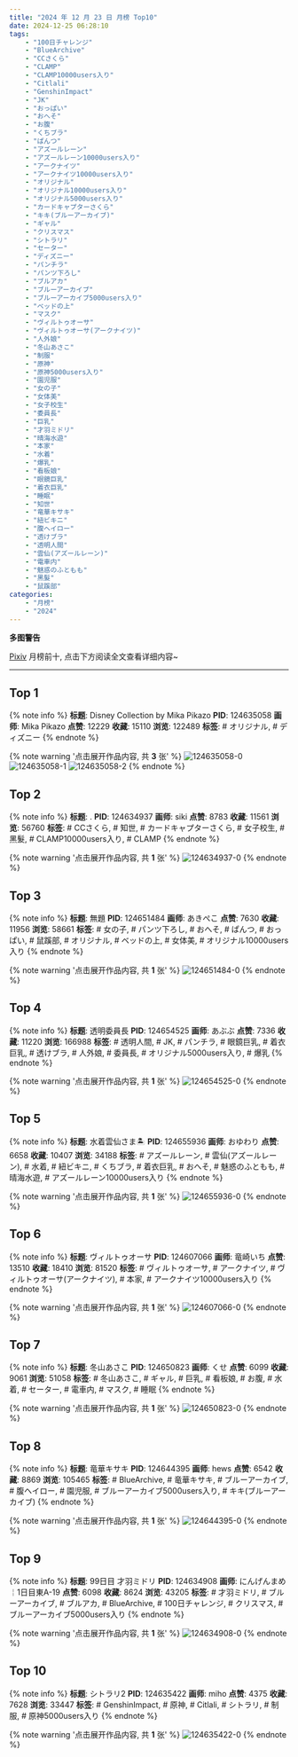 ```yaml
---
title: "2024 年 12 月 23 日 月榜 Top10"
date: 2024-12-25 06:28:10
tags:
    - "100日チャレンジ"
    - "BlueArchive"
    - "CCさくら"
    - "CLAMP"
    - "CLAMP10000users入り"
    - "Citlali"
    - "GenshinImpact"
    - "JK"
    - "おっぱい"
    - "おへそ"
    - "お腹"
    - "くちブラ"
    - "ぱんつ"
    - "アズールレーン"
    - "アズールレーン10000users入り"
    - "アークナイツ"
    - "アークナイツ10000users入り"
    - "オリジナル"
    - "オリジナル10000users入り"
    - "オリジナル5000users入り"
    - "カードキャプターさくら"
    - "キキ(ブルーアーカイブ)"
    - "ギャル"
    - "クリスマス"
    - "シトラリ"
    - "セーター"
    - "ディズニー"
    - "パンチラ"
    - "パンツ下ろし"
    - "ブルアカ"
    - "ブルーアーカイブ"
    - "ブルーアーカイブ5000users入り"
    - "ベッドの上"
    - "マスク"
    - "ヴィルトゥオーサ"
    - "ヴィルトゥオーサ(アークナイツ)"
    - "人外娘"
    - "冬山あさこ"
    - "制服"
    - "原神"
    - "原神5000users入り"
    - "園児服"
    - "女の子"
    - "女体美"
    - "女子校生"
    - "委員長"
    - "巨乳"
    - "才羽ミドリ"
    - "晴海水遊"
    - "本家"
    - "水着"
    - "爆乳"
    - "看板娘"
    - "眼鏡巨乳"
    - "着衣巨乳"
    - "睡眠"
    - "知世"
    - "竜華キサキ"
    - "紐ビキニ"
    - "腹ヘイロー"
    - "透けブラ"
    - "透明人間"
    - "雲仙(アズールレーン)"
    - "電車内"
    - "魅惑のふともも"
    - "黑髮"
    - "鼠蹊部"
categories:
    - "月榜"
    - "2024"
---
```


<i class="fa fa-triangle-exclamation"></i>**多图警告**<i class="fa fa-triangle-exclamation"></i>

[Pixiv](https://www.pixiv.net/) 月榜前十, 点击下方阅读全文查看详细内容~

<!-- more -->

---

## Top 1

{% note info %}
**标题**: Disney Collection by Mika Pikazo
**PID**: 124635058 **画师**: Mika Pikazo
**点赞**: 12229 **收藏**: 15110 **浏览**: 122489
**标签**: # オリジナル, # ディズニー
{% endnote %}

{% note warning '点击展开作品内容, 共 **3** 张' %}
![124635058-0](https://i.pixiv.re/img-original/img/2024/11/26/00/00/52/124635058_p0.png)
![124635058-1](https://i.pixiv.re/img-original/img/2024/11/26/00/00/52/124635058_p1.png)
![124635058-2](https://i.pixiv.re/img-original/img/2024/11/26/00/00/52/124635058_p2.png)
{% endnote %}

## Top 2

{% note info %}
**标题**: .
**PID**: 124634937 **画师**: siki
**点赞**: 8783 **收藏**: 11561 **浏览**: 56760
**标签**: # CCさくら, # 知世, # カードキャプターさくら, # 女子校生, # 黑髮, # CLAMP10000users入り, # CLAMP
{% endnote %}

{% note warning '点击展开作品内容, 共 **1** 张' %}
![124634937-0](https://i.pixiv.re/img-original/img/2024/11/26/00/00/20/124634937_p0.jpg)
{% endnote %}

## Top 3

{% note info %}
**标题**: 無題
**PID**: 124651484 **画师**: あきぺこ
**点赞**: 7630 **收藏**: 11956 **浏览**: 58661
**标签**: # 女の子, # パンツ下ろし, # おへそ, # ぱんつ, # おっぱい, # 鼠蹊部, # オリジナル, # ベッドの上, # 女体美, # オリジナル10000users入り
{% endnote %}

{% note warning '点击展开作品内容, 共 **1** 张' %}
![124651484-0](https://i.pixiv.re/img-original/img/2024/11/26/18/00/09/124651484_p0.jpg)
{% endnote %}

## Top 4

{% note info %}
**标题**: 透明委員長
**PID**: 124654525 **画师**: あぶぶ
**点赞**: 7336 **收藏**: 11220 **浏览**: 166988
**标签**: # 透明人間, # JK, # パンチラ, # 眼鏡巨乳, # 着衣巨乳, # 透けブラ, # 人外娘, # 委員長, # オリジナル5000users入り, # 爆乳
{% endnote %}

{% note warning '点击展开作品内容, 共 **1** 张' %}
![124654525-0](https://i.pixiv.re/img-original/img/2024/11/26/19/56/35/124654525_p0.jpg)
{% endnote %}

## Top 5

{% note info %}
**标题**: 水着雲仙さま🏝️
**PID**: 124655936 **画师**: おゆわり
**点赞**: 6658 **收藏**: 10407 **浏览**: 34188
**标签**: # アズールレーン, # 雲仙(アズールレーン), # 水着, # 紐ビキニ, # くちブラ, # 着衣巨乳, # おへそ, # 魅惑のふともも, # 晴海水遊, # アズールレーン10000users入り
{% endnote %}

{% note warning '点击展开作品内容, 共 **1** 张' %}
![124655936-0](https://i.pixiv.re/img-original/img/2024/11/26/20/40/58/124655936_p0.png)
{% endnote %}

## Top 6

{% note info %}
**标题**: ヴィルトゥオーサ
**PID**: 124607066 **画师**: 竜崎いち
**点赞**: 13510 **收藏**: 18410 **浏览**: 81520
**标签**: # ヴィルトゥオーサ, # アークナイツ, # ヴィルトゥオーサ(アークナイツ), # 本家, # アークナイツ10000users入り
{% endnote %}

{% note warning '点击展开作品内容, 共 **1** 张' %}
![124607066-0](https://i.pixiv.re/img-original/img/2024/11/25/00/00/28/124607066_p0.jpg)
{% endnote %}

## Top 7

{% note info %}
**标题**: 冬山あさこ
**PID**: 124650823 **画师**: くせ
**点赞**: 6099 **收藏**: 9061 **浏览**: 51058
**标签**: # 冬山あさこ, # ギャル, # 巨乳, # 看板娘, # お腹, # 水着, # セーター, # 電車内, # マスク, # 睡眠
{% endnote %}

{% note warning '点击展开作品内容, 共 **1** 张' %}
![124650823-0](https://i.pixiv.re/img-original/img/2024/11/26/17/30/01/124650823_p0.png)
{% endnote %}

## Top 8

{% note info %}
**标题**: 竜華キサキ
**PID**: 124644395 **画师**: hews
**点赞**: 6542 **收藏**: 8869 **浏览**: 105465
**标签**: # BlueArchive, # 竜華キサキ, # ブルーアーカイブ, # 腹ヘイロー, # 園児服, # ブルーアーカイブ5000users入り, # キキ(ブルーアーカイブ)
{% endnote %}

{% note warning '点击展开作品内容, 共 **1** 张' %}
![124644395-0](https://i.pixiv.re/img-original/img/2024/11/26/10/43/38/124644395_p0.png)
{% endnote %}

## Top 9

{% note info %}
**标题**: 99日目 才羽ミドリ
**PID**: 124634908 **画师**: にんげんまめ￤1日目東A-19
**点赞**: 6098 **收藏**: 8624 **浏览**: 43205
**标签**: # 才羽ミドリ, # ブルーアーカイブ, # ブルアカ, # BlueArchive, # 100日チャレンジ, # クリスマス, # ブルーアーカイブ5000users入り
{% endnote %}

{% note warning '点击展开作品内容, 共 **1** 张' %}
![124634908-0](https://i.pixiv.re/img-original/img/2024/11/26/00/00/13/124634908_p0.png)
{% endnote %}

## Top 10

{% note info %}
**标题**: シトラリ2
**PID**: 124635422 **画师**: miho
**点赞**: 4375 **收藏**: 7628 **浏览**: 33447
**标签**: # GenshinImpact, # 原神, # Citlali, # シトラリ, # 制服, # 原神5000users入り
{% endnote %}

{% note warning '点击展开作品内容, 共 **1** 张' %}
![124635422-0](https://i.pixiv.re/img-original/img/2024/11/26/00/07/08/124635422_p0.jpg)
{% endnote %}
